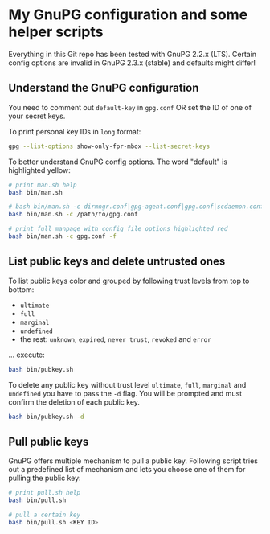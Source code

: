 # My GnuPG configuration and some helper scripts

Everything in this Git repo has been tested with GnuPG 2.2.x (LTS). Certain config options are invalid in GnuPG 2.3.x (stable) and defaults might differ!

## Understand the GnuPG configuration

You need to comment out `default-key` in `gpg.conf` OR set the ID of one of your secret keys.

To print personal key IDs in `long` format:

```bash
gpg --list-options show-only-fpr-mbox --list-secret-keys
```

To better understand GnuPG config options. The word "default" is highlighted yellow:

```bash
# print man.sh help
bash bin/man.sh

# bash bin/man.sh -c dirmngr.conf|gpg-agent.conf|gpg.conf|scdaemon.conf|orAnyOtherGpgConf [-f]
bash bin/man.sh -c /path/to/gpg.conf

# print full manpage with config file options highlighted red
bash bin/man.sh -c gpg.conf -f
```

## List public keys and delete untrusted ones

To list public keys color and grouped by following trust levels from top to bottom:

- `ultimate`
- `full`
- `marginal`
- `undefined`
- the rest: `unknown`, `expired`, `never trust`, `revoked` and `error`

... execute:

```bash
bash bin/pubkey.sh
```

To delete any public key without trust level `ultimate`, `full`, `marginal` and `undefined` you have to pass the `-d` flag. You will be prompted and must confirm the deletion of each public key.

```bash
bash bin/pubkey.sh -d
```

## Pull public keys

GnuPG offers multiple mechanism to pull a public key. Following script tries out a predefined list of mechanism and lets you choose one of them for pulling the public key:

```bash
# print pull.sh help
bash bin/pull.sh

# pull a certain key
bash bin/pull.sh <KEY ID>
```
